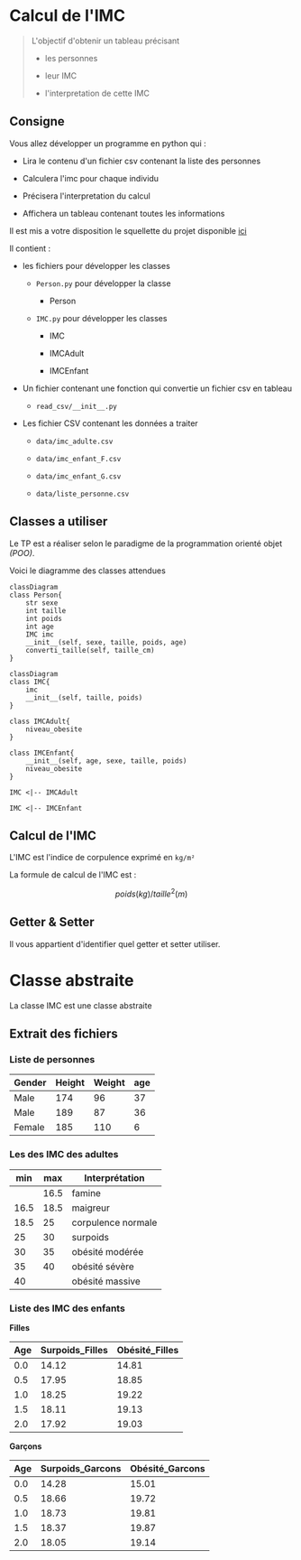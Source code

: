 # Calcul de l'IMC

> L'objectif d'obtenir un tableau précisant
> 
> - les personnes
>   
> - leur IMC
>   
> - l'interpretation de cette IMC
>   

## Consigne

Vous allez développer un programme en python qui :

- Lira le contenu d'un fichier csv contenant la liste des personnes
  
- Calculera l'imc pour chaque individu
  
- Précisera l'interpretation du calcul
  
- Affichera un tableau contenant toutes les informations
  

Il est mis a votre disposition le squellette du projet disponible [ici](https://github.com/AzzouzMezlini/TP_python_POO)

Il contient :

- les fichiers pour développer les classes
  
  - `Person.py` pour développer la classe
    
    - Person
  - `IMC.py` pour développer les classes
    
    - IMC
      
    - IMCAdult
      
    - IMCEnfant
      
- Un fichier contenant une fonction qui convertie un fichier csv en tableau
  
  - `read_csv/__init__.py`
- Les fichier CSV contenant les données a traiter
  
  - `data/imc_adulte.csv`
    
  - `data/imc_enfant_F.csv`
    
  - `data/imc_enfant_G.csv`
    
  - `data/liste_personne.csv`
    

## Classes a utiliser

Le TP est a réaliser selon le paradigme de la programmation orienté objet *(POO)*.

Voici le diagramme des classes attendues

```mermaid
classDiagram
class Person{
    str sexe 
    int taille
    int poids
    int age
    IMC imc
    __init__(self, sexe, taille, poids, age)
    converti_taille(self, taille_cm)
}
```

```mermaid
classDiagram
class IMC{
    imc
    __init__(self, taille, poids)
}

class IMCAdult{
    niveau_obesite
}

class IMCEnfant{
    __init__(self, age, sexe, taille, poids)
    niveau_obesite
}

IMC <|-- IMCAdult

IMC <|-- IMCEnfant
```

## Calcul de l'IMC

L'IMC est l'indice de corpulence exprimé en `kg/m²`

La formule de calcul de l'IMC est :

$$
poids(kg) / taille ^ 2(m)
$$

## Getter & Setter

Il vous appartient d'identifier quel getter et setter utiliser.

# Classe abstraite

La classe IMC est une classe abstraite

## Extrait des fichiers

### Liste de personnes

| Gender | Height | Weight | age |
| --- | --- | --- | --- |
| Male | 174 | 96  | 37  |
| Male | 189 | 87  | 36  |
| Female | 185 | 110 | 6   |

### Les des IMC des adultes

| min | max | Interprétation |
| --- | --- | --- |
|     | 16.5 | famine |
| 16.5 | 18.5 | maigreur |
| 18.5 | 25  | corpulence normale |
| 25  | 30  | surpoids |
| 30  | 35  | obésité modérée |
| 35  | 40  | obésité sévère |
| 40  |     | obésité massive |

### Liste des IMC des enfants

**Filles**

| Age | Surpoids_Filles | Obésité_Filles |
| --- | --- | --- |
| 0.0 | 14.12 | 14.81 |
| 0.5 | 17.95 | 18.85 |
| 1.0 | 18.25 | 19.22 |
| 1.5 | 18.11 | 19.13 |
| 2.0 | 17.92 | 19.03 |

**Garçons**

| Age | Surpoids_Garcons | Obésité_Garcons |
| --- | --- | --- |
| 0.0 | 14.28 | 15.01 |
| 0.5 | 18.66 | 19.72 |
| 1.0 | 18.73 | 19.81 |
| 1.5 | 18.37 | 19.87 |
| 2.0 | 18.05 | 19.14 |
